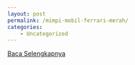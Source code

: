 ```yaml
---
layout: post
permalink: /mimpi-mobil-ferrari-merah/
categories:
    - Uncategorized
---
```


[Baca Selengkapnya](/06)